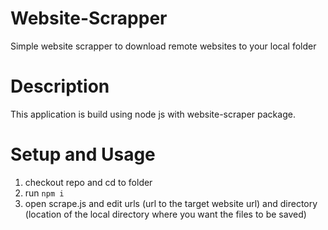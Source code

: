 # Website-Scrapper

Simple website scrapper to download remote websites to your local folder

# Description

This application is build using node js with website-scraper package. 

# Setup and Usage

1. checkout repo and cd to folder 
2. run `npm i`
3. open scrape.js and edit urls (url to the target website url) and directory (location of the local directory where you want the files to be saved)
